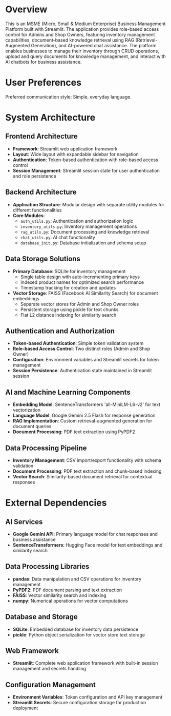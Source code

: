 # Overview

This is an MSME (Micro, Small & Medium Enterprise) Business Management Platform built with Streamlit. The application provides role-based access control for Admins and Shop Owners, featuring inventory management capabilities, document-based knowledge retrieval using RAG (Retrieval-Augmented Generation), and AI-powered chat assistance. The platform enables businesses to manage their inventory through CRUD operations, upload and query documents for knowledge management, and interact with AI chatbots for business assistance.

# User Preferences

Preferred communication style: Simple, everyday language.

# System Architecture

## Frontend Architecture
- **Framework**: Streamlit web application framework
- **Layout**: Wide layout with expandable sidebar for navigation
- **Authentication**: Token-based authentication with role-based access control
- **Session Management**: Streamlit session state for user authentication and role persistence

## Backend Architecture
- **Application Structure**: Modular design with separate utility modules for different functionalities
- **Core Modules**:
  - `auth_utils.py`: Authentication and authorization logic
  - `inventory_utils.py`: Inventory management operations
  - `rag_utils.py`: Document processing and knowledge retrieval
  - `chat_utils.py`: AI chat functionality
  - `database_init.py`: Database initialization and schema setup

## Data Storage Solutions
- **Primary Database**: SQLite for inventory management
  - Single table design with auto-incrementing primary keys
  - Indexed product names for optimized search performance
  - Timestamp tracking for creation and updates
- **Vector Storage**: FAISS (Facebook AI Similarity Search) for document embeddings
  - Separate vector stores for Admin and Shop Owner roles
  - Persistent storage using pickle for text chunks
  - Flat L2 distance indexing for similarity search

## Authentication and Authorization
- **Token-based Authentication**: Simple token validation system
- **Role-based Access Control**: Two distinct roles (Admin and Shop Owner)
- **Configuration**: Environment variables and Streamlit secrets for token management
- **Session Persistence**: Authentication state maintained in Streamlit session

## AI and Machine Learning Components
- **Embedding Model**: SentenceTransformers 'all-MiniLM-L6-v2' for text vectorization
- **Language Model**: Google Gemini 2.5 Flash for response generation
- **RAG Implementation**: Custom retrieval-augmented generation for document queries
- **Document Processing**: PDF text extraction using PyPDF2

## Data Processing Pipeline
- **Inventory Management**: CSV import/export functionality with schema validation
- **Document Processing**: PDF text extraction and chunk-based indexing
- **Vector Search**: Similarity-based document retrieval for contextual responses

# External Dependencies

## AI Services
- **Google Gemini API**: Primary language model for chat responses and business assistance
- **SentenceTransformers**: Hugging Face model for text embeddings and similarity search

## Data Processing Libraries
- **pandas**: Data manipulation and CSV operations for inventory management
- **PyPDF2**: PDF document parsing and text extraction
- **FAISS**: Vector similarity search and indexing
- **numpy**: Numerical operations for vector computations

## Database and Storage
- **SQLite**: Embedded database for inventory data persistence
- **pickle**: Python object serialization for vector store text storage

## Web Framework
- **Streamlit**: Complete web application framework with built-in session management and secrets handling

## Configuration Management
- **Environment Variables**: Token configuration and API key management
- **Streamlit Secrets**: Secure configuration storage for production deployment
